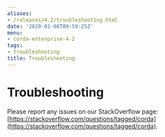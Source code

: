 ```yaml
---
aliases:
- /releases/4.2/troubleshooting.html
date: '2020-01-08T09:59:25Z'
menu:
- corda-enterprise-4-2
tags:
- troubleshooting
title: Troubleshooting
---
```



# Troubleshooting

Please report any issues on our StackOverflow page: [https://stackoverflow.com/questions/tagged/corda](https://stackoverflow.com/questions/tagged/corda).

